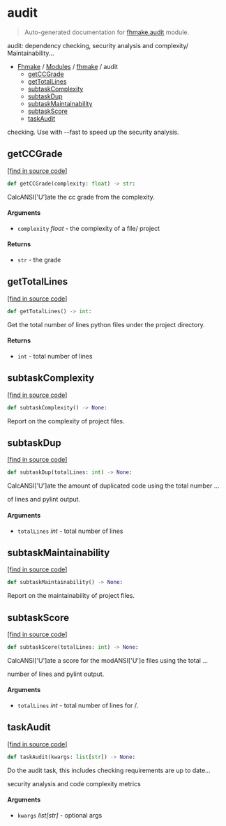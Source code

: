 # audit

> Auto-generated documentation for [fhmake.audit](../../fhmake/audit.py) module.

audit: dependency checking, security analysis and complexity/ Maintainability...

- [Fhmake](../README.md#fhmake-index) / [Modules](../README.md#fhmake-modules) / [fhmake](index.md#fhmake) / audit
    - [getCCGrade](#getccgrade)
    - [getTotalLines](#gettotallines)
    - [subtaskComplexity](#subtaskcomplexity)
    - [subtaskDup](#subtaskdup)
    - [subtaskMaintainability](#subtaskmaintainability)
    - [subtaskScore](#subtaskscore)
    - [taskAudit](#taskaudit)

checking. Use with --fast to speed up the security analysis.

## getCCGrade

[[find in source code]](../../fhmake/audit.py#L76)

```python
def getCCGrade(complexity: float) -> str:
```

CalcANSI['U']ate the cc grade from the complexity.

#### Arguments

- `complexity` *float* - the complexity of a file/ project

#### Returns

- `str` - the grade

## getTotalLines

[[find in source code]](../../fhmake/audit.py#L17)

```python
def getTotalLines() -> int:
```

Get the total number of lines python files under the project directory.

#### Returns

- `int` - total number of lines

## subtaskComplexity

[[find in source code]](../../fhmake/audit.py#L88)

```python
def subtaskComplexity() -> None:
```

Report on the complexity of project files.

## subtaskDup

[[find in source code]](../../fhmake/audit.py#L117)

```python
def subtaskDup(totalLines: int) -> None:
```

CalcANSI['U']ate the amount of duplicated code using the total number ...

of lines and pylint output.

#### Arguments

- `totalLines` *int* - total number of lines

## subtaskMaintainability

[[find in source code]](../../fhmake/audit.py#L103)

```python
def subtaskMaintainability() -> None:
```

Report on the maintainability of project files.

## subtaskScore

[[find in source code]](../../fhmake/audit.py#L32)

```python
def subtaskScore(totalLines: int) -> None:
```

CalcANSI['U']ate a score for the modANSI['U']e files using the total ...

number of lines and pylint output.

#### Arguments

- `totalLines` *int* - total number of lines for /.

## taskAudit

[[find in source code]](../../fhmake/audit.py#L136)

```python
def taskAudit(kwargs: list[str]) -> None:
```

Do the audit task, this includes checking requirements are up to date...

security analysis and code complexity metrics

#### Arguments

- `kwargs` *list[str]* - optional args
